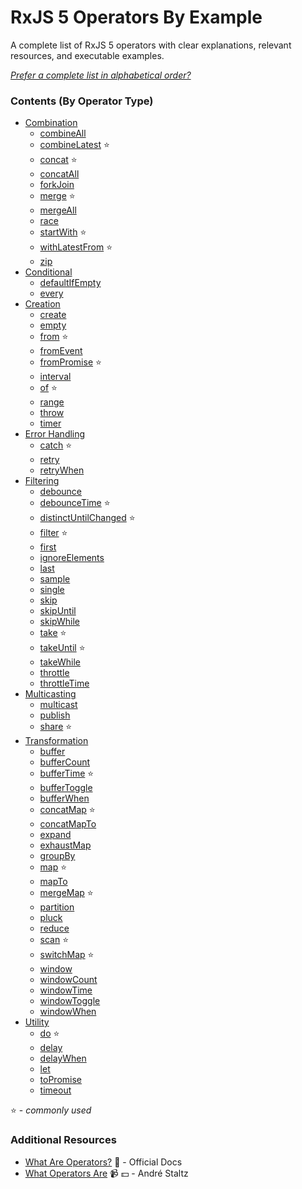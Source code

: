 # RxJS 5 Operators By Example

A complete list of RxJS 5 operators with clear explanations, relevant resources,
and executable examples.

_[Prefer a complete list in alphabetical order?](complete.md)_

### Contents (By Operator Type)

* [Combination](combination/README.md)
  * [combineAll](combination/combineall.md)
  * [combineLatest](combination/combinelatest.md) :star:
  * [concat](combination/concat.md) :star:
  * [concatAll](combination/concatall.md)
  * [forkJoin](combination/forkjoin.md)
  * [merge](combination/merge.md) :star:
  * [mergeAll](combination/mergeall.md)
  * [race](combination/race.md)
  * [startWith](combination/startwith.md) :star:
  * [withLatestFrom](combination/withlatestfrom.md) :star:
  * [zip](combination/zip.md)
* [Conditional](conditional/README.md)
  * [defaultIfEmpty](conditional/defaultifempty.md)
  * [every](conditional/every.md)
* [Creation](creation/README.md)
  * [create](creation/create.md)
  * [empty](creation/empty.md)
  * [from](creation/from.md) :star:
  * [fromEvent](creation/fromevent.md)
  * [fromPromise](creation/frompromise.md) :star:
  * [interval](creation/interval.md)
  * [of](creation/of.md) :star:
  * [range](creation/range.md)
  * [throw](creation/throw.md)
  * [timer](creation/timer.md)
* [Error Handling](error_handling/README.md)
  * [catch](error_handling/catch.md) :star:
  * [retry](error_handling/retry.md)
  * [retryWhen](error_handling/retrywhen.md)
* [Filtering](filtering/README.md)
  * [debounce](filtering/debounce.md)
  * [debounceTime](filtering/debouncetime.md) :star:
  * [distinctUntilChanged](filtering/distinctuntilchanged.md) :star:
  * [filter](filtering/filter.md) :star:
  * [first](filtering/first.md)
  * [ignoreElements](filtering/ignoreelements.md)
  * [last](filtering/last.md)
  * [sample](filtering/sample.md)
  * [single](filtering/single.md)
  * [skip](filtering/skip.md)
  * [skipUntil](filtering/skipuntil.md)
  * [skipWhile](filtering/skipwhile.md)
  * [take](filtering/take.md) :star:
  * [takeUntil](filtering/takeuntil.md) :star:
  * [takeWhile](filtering/takewhile.md)
  * [throttle](filtering/throttle.md)
  * [throttleTime](filtering/throttletime.md)
* [Multicasting](multicasting/README.md)
  * [multicast](multicasting/multicast.md)
  * [publish](multicasting/publish.md)
  * [share](multicasting/share.md) :star:
* [Transformation](transformation/README.md)
  * [buffer](transformation/buffer.md)
  * [bufferCount](transformation/buffercount.md)
  * [bufferTime](transformation/buffertime.md) :star:
  * [bufferToggle](transformation/buffertoggle.md)
  * [bufferWhen](transformation/bufferwhen.md)
  * [concatMap](transformation/concatmap.md) :star:
  * [concatMapTo](transformation/concatmapto.md)
  * [expand](transformation/expand.md)
  * [exhaustMap](transformation/exhaustmap.md)
  * [groupBy](transformation/groupby.md)
  * [map](transformation/map.md) :star:
  * [mapTo](transformation/mapto.md)
  * [mergeMap](transformation/mergemap.md) :star:
  * [partition](transformation/partition.md)
  * [pluck](transformation/pluck.md)
  * [reduce](transformation/reduce.md)
  * [scan](transformation/scan.md) :star:
  * [switchMap](transformation/switchmap.md) :star:
  * [window](transformation/window.md)
  * [windowCount](transformation/windowcount.md)
  * [windowTime](transformation/windowtime.md)
  * [windowToggle](transformation/windowtoggle.md)
  * [windowWhen](transformation/windowwhen.md)
* [Utility](utility/README.md)
  * [do](utility/do.md) :star:
  * [delay](utility/delay.md)
  * [delayWhen](utility/delaywhen.md)
  * [let](utility/let.md)
  * [toPromise](utility/topromise.md)
  * [timeout](utility/timeout.md)

:star: - _commonly used_

### Additional Resources

* [What Are Operators?](http://reactivex.io/rxjs/manual/overview.html#operators)
  :newspaper: - Official Docs
* [What Operators Are](https://egghead.io/lessons/rxjs-what-rxjs-operators-are)
  :video_camera: :dollar: - André Staltz
